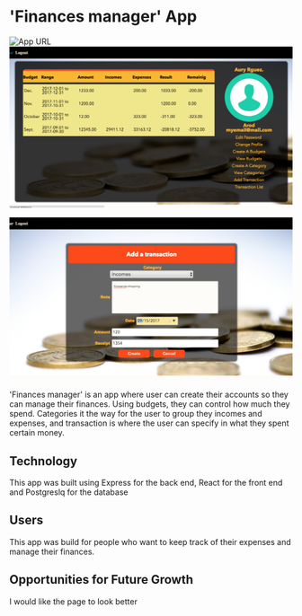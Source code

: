# 'Finances manager' App
![App URL](https://boiling-inlet-66474.herokuapp.com)
<img src="images/dashboard.png" width="800px">

<img src="images/transactions.png" width="800px">

'Finances manager' is an app where user can create their accounts so they can manage their finances.
Using budgets, they can control how much they spend. Categories it the way for the user  to group they incomes and expenses, and transaction is where the user can specify  in what they spent certain money. 


## Technology
This app was built using Express for the back end, React for the front end and Postgreslq for the database


## Users
This app was build for people who want to  keep track of their expenses and manage their finances.

## Opportunities for Future Growth
  I would like the page to look better




